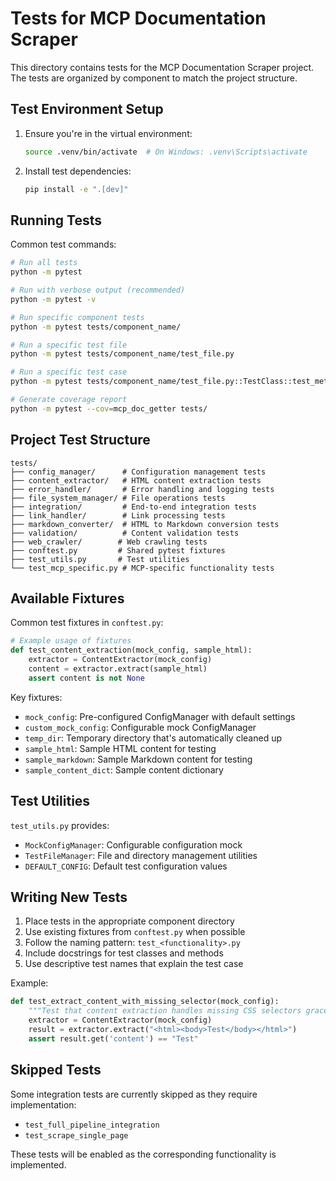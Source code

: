 # Tests for MCP Documentation Scraper

This directory contains tests for the MCP Documentation Scraper project. The tests are organized by component to match the project structure.

## Test Environment Setup

1. Ensure you're in the virtual environment:
   ```bash
   source .venv/bin/activate  # On Windows: .venv\Scripts\activate
   ```

2. Install test dependencies:
   ```bash
   pip install -e ".[dev]"
   ```

## Running Tests

Common test commands:
```bash
# Run all tests
python -m pytest

# Run with verbose output (recommended)
python -m pytest -v

# Run specific component tests
python -m pytest tests/component_name/

# Run a specific test file
python -m pytest tests/component_name/test_file.py

# Run a specific test case
python -m pytest tests/component_name/test_file.py::TestClass::test_method

# Generate coverage report
python -m pytest --cov=mcp_doc_getter tests/
```

## Project Test Structure

```
tests/
├── config_manager/      # Configuration management tests
├── content_extractor/   # HTML content extraction tests
├── error_handler/       # Error handling and logging tests
├── file_system_manager/ # File operations tests
├── integration/         # End-to-end integration tests
├── link_handler/        # Link processing tests
├── markdown_converter/  # HTML to Markdown conversion tests
├── validation/          # Content validation tests
├── web_crawler/        # Web crawling tests
├── conftest.py         # Shared pytest fixtures
├── test_utils.py       # Test utilities
└── test_mcp_specific.py # MCP-specific functionality tests
```

## Available Fixtures

Common test fixtures in `conftest.py`:

```python
# Example usage of fixtures
def test_content_extraction(mock_config, sample_html):
    extractor = ContentExtractor(mock_config)
    content = extractor.extract(sample_html)
    assert content is not None
```

Key fixtures:
- `mock_config`: Pre-configured ConfigManager with default settings
- `custom_mock_config`: Configurable mock ConfigManager
- `temp_dir`: Temporary directory that's automatically cleaned up
- `sample_html`: Sample HTML content for testing
- `sample_markdown`: Sample Markdown content for testing
- `sample_content_dict`: Sample content dictionary

## Test Utilities

`test_utils.py` provides:
- `MockConfigManager`: Configurable configuration mock
- `TestFileManager`: File and directory management utilities
- `DEFAULT_CONFIG`: Default test configuration values

## Writing New Tests

1. Place tests in the appropriate component directory
2. Use existing fixtures from `conftest.py` when possible
3. Follow the naming pattern: `test_<functionality>.py`
4. Include docstrings for test classes and methods
5. Use descriptive test names that explain the test case

Example:
```python
def test_extract_content_with_missing_selector(mock_config):
    """Test that content extraction handles missing CSS selectors gracefully."""
    extractor = ContentExtractor(mock_config)
    result = extractor.extract("<html><body>Test</body></html>")
    assert result.get('content') == "Test"
```

## Skipped Tests

Some integration tests are currently skipped as they require implementation:
- `test_full_pipeline_integration`
- `test_scrape_single_page`

These tests will be enabled as the corresponding functionality is implemented. 